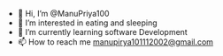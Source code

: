 - 👋 Hi, I’m @ManuPriya100
- 👀 I’m interested in eating and sleeping
- 🌱 I’m currently learning software Development
- 📫 How to reach me manupirya101112002@gmail.com

<!---
ManuPriya100/ManuPriya100 is a ✨ special ✨ repository because its `README.md` (this file) appears on your GitHub profile.
You can click the Preview link to take a look at your changes.
--->
